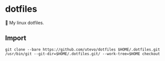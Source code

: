 # dotfiles
🔧 My linux dotfiles.

## Import 
```
git clone --bare https://github.com/utevo/dotfiles $HOME/.dotfiles.git
/usr/bin/git --git-dir=$HOME/.dotfiles.git/ --work-tree=$HOME checkout
```
